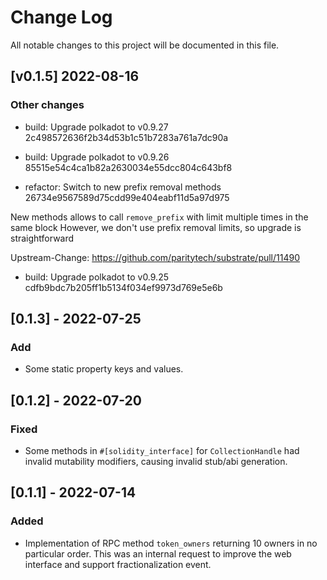 # Change Log

All notable changes to this project will be documented in this file.

<!-- bureaucrate goes here -->
## [v0.1.5] 2022-08-16

### Other changes

- build: Upgrade polkadot to v0.9.27 2c498572636f2b34d53b1c51b7283a761a7dc90a

- build: Upgrade polkadot to v0.9.26 85515e54c4ca1b82a2630034e55dcc804c643bf8

- refactor: Switch to new prefix removal methods 26734e9567589d75cdd99e404eabf11d5a97d975

New methods allows to call `remove_prefix` with limit multiple times
in the same block
However, we don't use prefix removal limits, so upgrade is
straightforward

Upstream-Change: https://github.com/paritytech/substrate/pull/11490

- build: Upgrade polkadot to v0.9.25 cdfb9bdc7b205ff1b5134f034ef9973d769e5e6b

## [0.1.3] - 2022-07-25
### Add
-   Some static property keys and values.

## [0.1.2] - 2022-07-20

### Fixed

-   Some methods in `#[solidity_interface]` for `CollectionHandle` had invalid
    mutability modifiers, causing invalid stub/abi generation.

## [0.1.1] - 2022-07-14

### Added

 - Implementation of RPC method `token_owners` returning 10 owners in no particular order.
    This was an internal request to improve the web interface and support fractionalization event.
